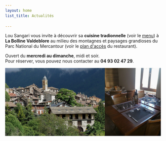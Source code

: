 ```yaml
---
layout: home
list_title: Actualités

---
```

Lou Sangari vous invite à découvrir sa **cuisine tradionnelle** (voir le [menu](menu)) à **La Bolline Valdeblore** au milieu des montagnes et paysages grandioses du Parc National du Mercantour (voir le [plan d'accès](plan-acces) du restaurant).

Ouvert du **mercredi au dimanche**, midi et soir.  
Pour réserver, vous pouvez nous contacter au **04 93 02 47 29**.

![](/uploads/montage.jpg)
